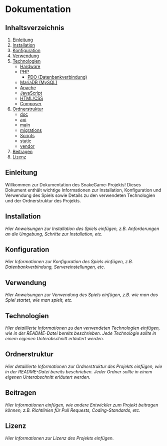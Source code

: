 # Dokumentation

## Inhaltsverzeichnis

1. [Einleitung](#einleitung)
2. [Installation](#installation)
3. [Konfiguration](#konfiguration)
4. [Verwendung](#verwendung)
5. [Technologien](#technologien)
   - [Hardware](hardware.md)
   - [PHP](#php)
     - [PDO (Datenbankverbindung)](#pdo-datenbankverbindung)
   - [MariaDB (MySQL)](#mariadb-mysql)
   - [Apache](#apache)
   - [JavaScript](#javascript)
   - [HTML/CSS](#htmlcss)
   - [Composer](#composer)
6. [Ordnerstruktur](#ordnerstruktur)
   - [doc](#doc)
   - [api](#api)
   - [main](#main)
   - [migrations](#migrations)
   - [Scripts](#scripts)
   - [static](#static)
   - [vendor](#vendor)
7. [Beitragen](#beitragen)
8. [Lizenz](#lizenz)

## Einleitung

Willkommen zur Dokumentation des SnakeGame-Projekts! Dieses Dokument enthält wichtige Informationen zur Installation, Konfiguration und Verwendung des Spiels sowie Details zu den verwendeten Technologien und der Ordnerstruktur des Projekts.

## Installation

*Hier Anweisungen zur Installation des Spiels einfügen, z.B. Anforderungen an die Umgebung, Schritte zur Installation, etc.*

## Konfiguration

*Hier Informationen zur Konfiguration des Spiels einfügen, z.B. Datenbankverbindung, Servereinstellungen, etc.*

## Verwendung

*Hier Anweisungen zur Verwendung des Spiels einfügen, z.B. wie man das Spiel startet, wie man spielt, etc.*

## Technologien

*Hier detaillierte Informationen zu den verwendeten Technologien einfügen, wie in der README-Datei bereits beschrieben. Jede Technologie sollte in einem eigenen Unterabschnitt erläutert werden.*

## Ordnerstruktur

*Hier detaillierte Informationen zur Ordnerstruktur des Projekts einfügen, wie in der README-Datei bereits beschrieben. Jeder Ordner sollte in einem eigenen Unterabschnitt erläutert werden.*

## Beitragen

*Hier Informationen einfügen, wie andere Entwickler zum Projekt beitragen können, z.B. Richtlinien für Pull Requests, Coding-Standards, etc.*

## Lizenz

*Hier Informationen zur Lizenz des Projekts einfügen.*